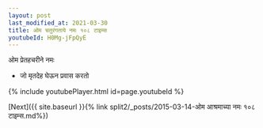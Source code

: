 ```yaml
---
layout: post
last_modified_at: 2021-03-30
title: ओम चतुरंगताये नमः १०८ टाइम्स
youtubeId: H0Mg-jFpQyE
---
```

 
 
 ओम प्रेतहचरीने नमः  
 
 -  जो मृतदेह घेऊन प्रवास करतो 
 
  
 
  
 
 
 
 
 
 


{% include youtubePlayer.html id=page.youtubeId %}
 
[Next]({{ site.baseurl }}{% link  split2/_posts/2015-03-14-ओम आश्रमाच्या नमः १०८ टाइम्स.md%})
 
